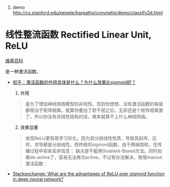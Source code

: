 1. demo http://cs.stanford.edu/people/karpathy/convnetjs/demo/classify2d.html


# 线性整流函数 Rectified Linear Unit, ReLU
[维基百科](https://www.wikiwand.com/zh-hans/%E7%BA%BF%E6%80%A7%E6%95%B4%E6%B5%81%E5%87%BD%E6%95%B0)

是一种激活函数。

* [知乎：激活函数的作用具体是什么？为什么效果比sigmoid好？](https://www.zhihu.com/question/29021768)
    1. 作用
    >是为了增加神经网络模型的非线性。否则你想想，没有激活函数的每层都相当于矩阵相乘。就算你叠加了若干层之后，无非还是个矩阵相乘罢了。所以你没有非线性结构的话，根本就算不上什么神经网络。
    2. 效果显著
    >发现ReLU更容易学习优化。因为其分段线性性质，导致其前传，后传，求导都是分段线性。而传统的sigmoid函数，由于两端饱和，在传播过程中容易丢弃信息：
    >缺点是不能用Gradient-Based方法。同时如果de-active了，容易无法再次active。不过有办法解决，使用maxout激活函数：
    
* [Stackexchange: What are the advantages of ReLU over sigmoid function in deep neural network?](http://stats.stackexchange.com/questions/126238/what-are-the-advantages-of-relu-over-sigmoid-function-in-deep-neural-network)